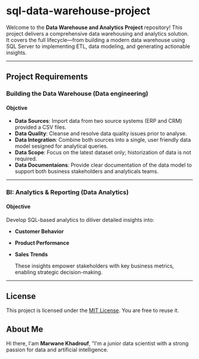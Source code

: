 # sql-data-warehouse-project

Welcome to the **Data Warehouse and Analytics Project** repository!
This project delivers a comprehensive data warehousing and analytics solution.
It covers the full lifecycle—from building a modern data warehouse using SQL Server
to implementing ETL, data modeling, and generating actionable insights.

---

## Project Requirements

### Building the Data Warehouse (Data engineering)

#### Objctive

- **Data Sources**: Import data from two source systems (ERP and CRM) provided a CSV files.
- **Data Quality**: Cleanse and resolve data quality issues prior to analyse.
- **Data Integration**: Combine both sources into a single, user friendly data model sesigned for analytical queries.
- **Data Scope**: Focus on the latest dataset only; historization of data is not required.
- **Data Documentaions**: Provide clear documentation of the data model to support both business stakeholders and analyticals teams.

---

### BI: Analytics & Reporting (Data Analytics)

#### Objective
Develop SQL-based analytics to diliver detailed insights into:
- **Customer Behavior**
- **Product Performance**
- **Sales Trends**

  These insights empower stakeholders with key business metrics, enabling strategic decision-making.
  
---

  ## License

  This project is licensed under the [MIT License](LICENSE). You are free to reuse it.

  ## About Me

  Hi there, I'am **Marwane Khadrouf**, "I'm a junior data scientist with a strong passion for data and artificial intelligence.





